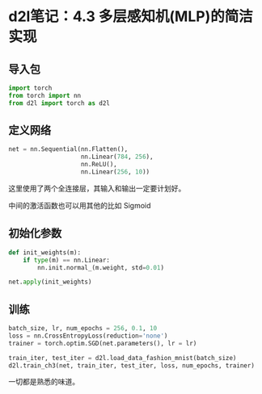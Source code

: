 # d2l笔记：4.3 多层感知机(MLP)的简洁实现

## 导入包

```python
import torch
from torch import nn
from d2l import torch as d2l
```

## 定义网络

```python
net = nn.Sequential(nn.Flatten(),
                    nn.Linear(784, 256),
                    nn.ReLU(),
                    nn.Linear(256, 10))
```

这里使用了两个全连接层，其输入和输出一定要计划好。

中间的激活函数也可以用其他的比如 Sigmoid

## 初始化参数

```python
def init_weights(m):
    if type(m) == nn.Linear:
        nn.init.normal_(m.weight, std=0.01)

net.apply(init_weights)
```

## 训练

```python
batch_size, lr, num_epochs = 256, 0.1, 10
loss = nn.CrossEntropyLoss(reduction='none')
trainer = torch.optim.SGD(net.parameters(), lr = lr)

train_iter, test_iter = d2l.load_data_fashion_mnist(batch_size)
d2l.train_ch3(net, train_iter, test_iter, loss, num_epochs, trainer)
```

一切都是熟悉的味道。